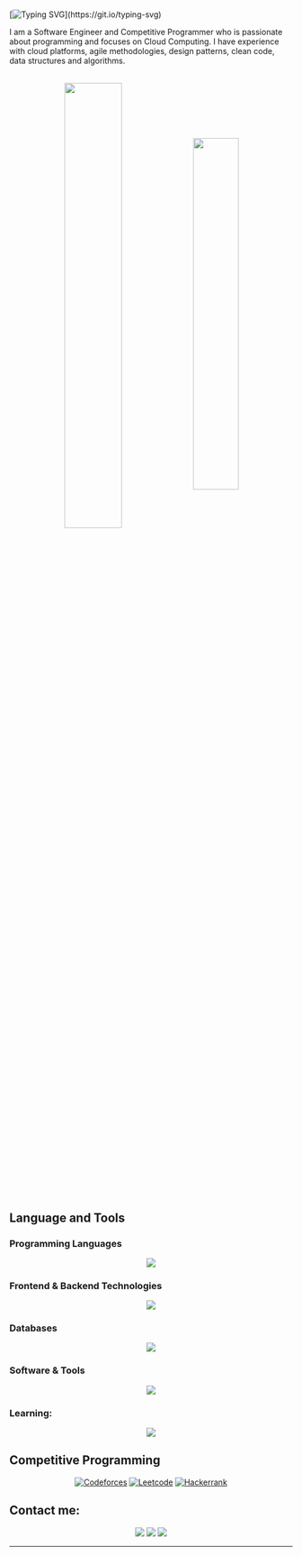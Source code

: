 #

[![Typing SVG](https://readme-typing-svg.herokuapp.com?color=3c99d4&size=35&center=true&vCenter=true&width=1000&lines=Welcome+to+my+GitHub+profile!;My+name+is+Felipe+Salamanca;)](https://git.io/typing-svg)

I am a Software Engineer and Competitive Programmer who is passionate about programming and focuses on Cloud Computing. I have experience with cloud platforms, agile methodologies, design patterns, clean code, data structures and algorithms.

<br>

<div align="center" style="margin-bottom:200px">
 <img width=45% align="center" src="https://github-readme-stats.vercel.app/api?username=felipeop&theme=holi&show_icons=true" />
 <img width=40% align="center" src="https://github-readme-stats.vercel.app/api/top-langs/?username=felipeop&layout=compact&theme=holi" />
</div>

<br>

## Language and Tools

### Programming Languages

<p align="center">
  <a href="https://skillicons.dev">
    <img src="https://skillicons.dev/icons?i=c,cpp,cs,js,ts,dart,java,py,bash,&perline=14" />
  </a>
</p>

### Frontend & Backend Technologies

<p align="center">
  <a href="https://skillicons.dev">
    <img src="https://skillicons.dev/icons?i=html,css,tailwind,nextjs,react,spring,net,flutter,fastapi,flask&perline=5" />
  </a>
</p>

### Databases

<p align="center">
  <a href="https://skillicons.dev">
    <img src="https://skillicons.dev/icons?i=postgres,mysql,sqlite,mongo" />
  </a>
</p>

### Software & Tools

<p align="center">
  <a href="https://skillicons.dev">
    <img src="https://skillicons.dev/icons?i=git,docker,postman,selenium,github,linux,md,maven,vite,regex,vscode,idea,vercel,firebase,supabase,azure,&perline=8" />
  </a>
</p>

### Learning:
<p align="center">
  <a href="https://skillicons.dev">
    <img src="https://skillicons.dev/icons?i=aws,astro,express,deno,bun,go,rust&perline=14" />
  </a>
</p>

## Competitive Programming

<div align="center">
<a href="https://codeforces.com/profile/FelipeOP"><img alt = "Codeforces" src="https://img.shields.io/badge/codeforces%20-%231F8ACB.svg?style=for-the-badge&logo=codeforces&logoColor=white" target="_blank"  /></a>	
<a href="https://leetcode.com/felipeop/"><img alt = "Leetcode" src="https://img.shields.io/badge/leetcode%20-%23FFA116.svg?style=for-the-badge&logo=leetcode&logoColor=black" target="_blank" /></a>
<a href="https://www.hackerrank.com/profile/FelipeOP"><img alt = "Hackerrank" src="https://img.shields.io/badge/hackerrank-%232EC866.svg?style=for-the-badge&logo=hackerrank&logoColor=white" target="_blank"  /></a>
</div>

## Contact me:

<div align="center">
<a href="https://www.canva.com/design/DAF6i6SHzXA/kAtEzICvUNiFiJvpHJC6SQ/view?utm_content=DAF6i6SHzXA&amp;utm_campaign=designshare&amp;utm_medium=embeds&amp;utm_source=link" rel="noopener"><img loading="lazy" src="https://img.shields.io/badge/-Resume-f9cf5a?style=for-the-badge&logo=canva&logoColor=white" target="_blank"></a>
<a href="https://www.linkedin.com/in/f-salamanca/" target="_blank"><img loading="lazy" src="https://img.shields.io/badge/-LinkedIn-%230077B5?style=for-the-badge&logo=linkedin&logoColor=white" target="_blank"></a>
<a href="mailto:feljpe000@gmail.com"><img loading="lazy" src="https://img.shields.io/badge/Gmail-D14836?style=for-the-badge&logo=gmail&logoColor=white" target="_blank"></a>
</div>

---
